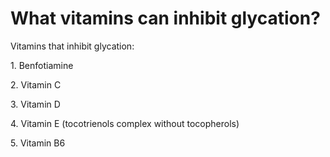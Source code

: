 # What vitamins can inhibit glycation?

Vitamins that inhibit glycation:

1\. Benfotiamine

2\. Vitamin C

3\. Vitamin D

4\. Vitamin E (tocotrienols complex without tocopherols)

5\. Vitamin B6